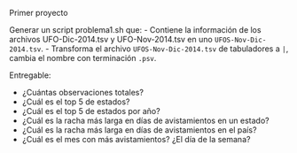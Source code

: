 Primer proyecto
  
  Generar un script problema1.sh que:
    - Contiene la información de los archivos UFO-Dic-2014.tsv y UFO-Nov-2014.tsv en uno `UFOS-Nov-Dic-2014.tsv`.
    - Transforma el archivo `UFOS-Nov-Dic-2014.tsv` de tabuladores a `|`, cambia el nombre con terminación `.psv`.

Entregable:
- ¿Cuántas observaciones totales?
- ¿Cuál es el top 5 de estados?
- ¿Cuál es el top 5 de estados por año?
- ¿Cuál es la racha más larga en días de avistamientos en un estado?
- ¿Cuál es la racha más larga en días de avistamientos en el país?
- ¿Cuál es el mes con más avistamientos? ¿El día de la semana?
  